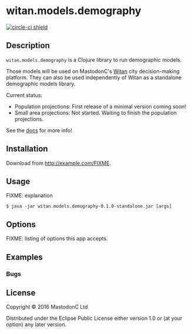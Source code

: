 # witan.models.demography


[![circle-ci shield](https://circleci.com/gh/:owner/:repo.svg?style=shield&circle-token=:circle-token)](https://github.com/MastodonC/witan.models.demography)


## Description

`witan.models.demography` is a Clojure library to run demographic models.

Those models will be used on MastodonC's [Witan](http://www.mastodonc.com/products/witan/) city decision-making platform.
They can also be used independently of Witan as a standalone demographic models library.

Current status:
* Population projections: First release of a minimal version coming soon!
* Small area projections: Not started. Waiting to finish the population projections.

See the [docs](doc/intro.md) for more info!

## Installation

Download from http://example.com/FIXME.

## Usage

FIXME: explanation

    $ java -jar witan.models.demography-0.1.0-standalone.jar [args]

## Options

FIXME: listing of options this app accepts.

## Examples


### Bugs


## License

Copyright © 2016 MastodonC Ltd

Distributed under the Eclipse Public License either version 1.0 or (at
your option) any later version.
